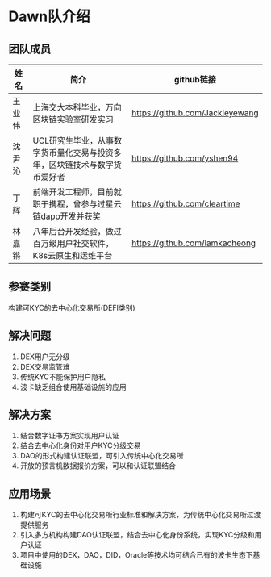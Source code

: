# Dawn队介绍

## 团队成员
姓名 | 简介 | github链接
--|--|--
王业伟 | 上海交大本科毕业，万向区块链实验室研发实习 | https://github.com/Jackieyewang
沈尹沁 | UCL研究生毕业，从事数字货币量化交易与投资多年，区块链技术与数字货币爱好者 | https://github.com/yshen94
丁辉 | 前端开发工程师，目前就职于携程，曾参与过星云链dapp开发并获奖 | https://github.com/cleartime
林嘉锵 | 八年后台开发经验，做过百万级用户社交软件，K8s云原生和运维平台 | https://github.com/lamkacheong

## 参赛类别
构建可KYC的去中心化交易所(DEFI类别)

## 解决问题
1. DEX用户无分级
2. DEX交易监管难
3. 传统KYC不能保护用户隐私
4. 波卡缺乏组合使用基础设施的应用

## 解决方案
1. 结合数字证书方案实现用户认证
2. 结合去中心化身份对用户KYC分级交易
3. DAO的形式构建认证联盟，可引入传统中心化交易所
4. 开放的预言机数据报价方案，可以和认证联盟结合

## 应用场景
1. 构建可KYC的去中心化交易所行业标准和解决方案，为传统中心化交易所过渡提供服务
2. 引入多方机构构建DAO认证联盟，结合去中心化身份系统，实现KYC分级和用户认证
3. 项目中使用的DEX，DAO，DID，Oracle等技术均可结合已有的波卡生态下基础设施
